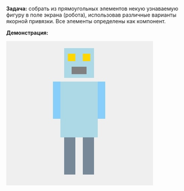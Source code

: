 **Задача:** собрать из прямоугольных элементов некую узнаваемую фигуру в поле экрана (робота), использовав различные варианты якорной привязки.
Все элементы определены как компонент.

**Демонстрация:**

![image](robot.png)
